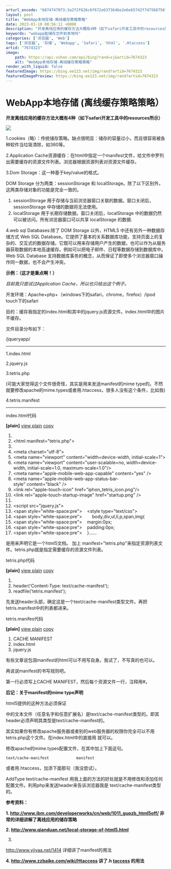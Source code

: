 ```yaml
---
arturl_encode: "6874747073:3a2f2f626c6f672e6373646e2e6e65742f747568756f6c6f6e:672f61727469636c652f64657461696c732f37363734333233"
layout: post
title: "WebApp本地存储-离线缓存策略策略"
date: 2023-01-10 08:56:11 +0800
description: "开发离线应用的缓存方法大概有4种（如下safari开发工具中的resources所示）1.cooki"
keywords: "webapp能储存文件到本地吗"
categories: ['浏览器', 'Web']
tags: ['浏览器', '存储', 'Webapp', 'Safari', 'Html', '.Htaccess']
artid: "7674323"
image:
    path: https://api.vvhan.com/api/bing?rand=sj&artid=7674323
    alt: "WebApp本地存储-离线缓存策略策略"
render_with_liquid: false
featuredImage: https://bing.ee123.net/img/rand?artid=7674323
featuredImagePreview: https://bing.ee123.net/img/rand?artid=7674323
---
```


# WebApp本地存储 (离线缓存策略策略）

**开发离线应用的缓存方法大概有4种（如下safari开发工具中的resources所示）**

![](http://hi.csdn.net/attachment/201203/14/0_1331708909hFVH.gif)

1.cookies（略）：传统储存策略。缺点很明显：储存的容量过小，而且很容易被各种软件当垃圾清除，如360等。

2.Application Cache资源缓存：在html中指定一个manifest文件，给文件中罗列出需要缓存的资源文件列表。浏览器根据资源列表对资源文件缓存。

3.Dom Storage：这一种基于key/value的格式。

DOM Storage 分为两类：sessionStorage 和 localStorage。除了以下区别外，这两类存储对象的功能是完全一致的。

1. sessionStorage 用于存储与当前浏览器窗口关联的数据。窗口关闭后，sessionStorage 中存储的数据将无法使用。
2. localStorage 用于长期存储数据。窗口关闭后，localStorage 中的数据仍然可以被访问。所有浏览器窗口可以共享 localStorage 的数据.

4.web sql Databases:除了 DOM Storage 以外，HTML5 中还有另外一种数据存储方式 Web SQL Database。它提供了基本的关系数据库功能，支持页面上的复杂的、交互式的数据存储。它既可以用来存储用户产生的数据，也可以作为从服务器获取数据的本地高速缓存。例如可以把电子邮件、日程等数据存储到数据库中。Web SQL Database 支持数据库事务的概念，从而保证了即使多个浏览器窗口操作同一数据，也不会产生冲突。

**示例：（这才是重点啊！）**

*目前我只尝试过Application Cache，所以也只给出这个例子。*

开发环境：Apache+php+（windows下的safari，chrome，firefox）/ipod touch下的safari

目的：缓存我指定的index.html和其中的jquery.js资源文件。index.html中的图片不缓存。

文件目录分布如下：

/jqueryapp/

---------------------------------------------

1.index.html

2.jquery.js

3.tetris.php

(可能大家觉得这个文件很奇怪，其实是用来发送manifest的mime type的。不然就要修改apache的mime.types或者用.htaccess，很多人没有这个条件，比如我)

4.tetris.manifest

---------------------------------------------

index.html代码

**[plain]**
[view plain](http://blog.csdn.net/physicsdandan/article/details/7352943# "view plain")
[copy](http://blog.csdn.net/physicsdandan/article/details/7352943# "copy")

1. <!DOCTYPE html>
2. <html manifest="tetris.php">
3. <head>
4. <meta charset="utf-8">
5. <meta name="viewport" content="width=device-width, initial-scale=1">
6. <meta name="viewport" content="user-scalable=no, width=device-width, initial-scale=1.0, maximum-scale=1.0"/>
7. <meta name="apple-mobile-web-app-capable" content="yes" />
8. <meta name="apple-mobile-web-app-status-bar-style" content="black" />
9. <link rel="apple-touch-icon" href="iphon\_tetris\_icon.png"/>
10. <link rel="apple-touch-startup-image" href="startup.png" />
12. <title>appdig</title>
14. <script src="jquery.js"></script>
16. <span style="white-space:pre">    </span><style type="text/css">
17. <span style="white-space:pre">        </span>body,div,ul,li,p,span,img{
18. <span style="white-space:pre">    </span>margin:0px;
19. <span style="white-space:pre">    </span>padding:0px;
20. <span style="white-space:pre">    </span>}……

<!DOCTYPE html>是用来声明它是一个html5文档。

<html manifest="tetris.php">加上 manifest="tetris.php"来指定资源列表文件。tetris.php就是指定需要缓存的资源文件列表。

tetris.php代码

**[plain]**
[view plain](http://blog.csdn.net/physicsdandan/article/details/7352943# "view plain")
[copy](http://blog.csdn.net/physicsdandan/article/details/7352943# "copy")

1. <?php
2. header('Content-Type: text/cache-manifest');
3. readfile('tetris.manifest');

先发送header头部，确定这是一个text/cache-manifest类型文件。再把tetris.manifest中的列表都进来。

tetris.manifes代码

**[plain]**
[view plain](http://blog.csdn.net/physicsdandan/article/details/7352943# "view plain")
[copy](http://blog.csdn.net/physicsdandan/article/details/7352943# "copy")

1. CACHE MANIFEST
2. index.html
3. jquery.js

有些文章说包涵manifest的html可以不用写自身。我试了，不写真的也可以。

再说说manifest的书写规则吧。

第一行必须写上CACHE MANIFEST，然后每个资源文件一行，注释用#。

**后记：关于manifest的mime type声明**

html5提供的这种方法必须保证
<html manifest="文本文件">中的文本文件（任意名字和任意扩展名）是text/cache-manifest类型的。即其header必须声明其类型是text/cache-manifest的。

其实如果你有修改apache服务器或者别的web服务器的权限你完全可以不用tetris.php这个文件。在index.html中的直接用 <html manifest="tetris.manifest">就可以。

修改apache的mime.types配置文件，在其中加上下面这句。

```
text/cache-manifest            manifest
```

或者用.htaccess，加添下面那句（我没尝试）。

AddType
text/cache-manifest
用我上面的方法的好处就是不用修改和添加任何配置文件。利用php来发送header来告诉浏览器我是
text/cache-manifest类型的。

**参考资料：**

**1.
<http://www.ibm.com/developerworks/cn/web/1011_guozb_html5off/>
非常的详细讲解了离线应用的储存策略**

**2.
<http://www.qianduan.net/local-storage-of-html5.html>**

3.
<http://www.yiiyaa.net/1414>
详细讲了manifest的用法

**4.
<http://www.zzbaike.com/wiki/Htaccess>
讲了.h
[taccess](http://www.zzbaike.com/wiki/Htaccess)
的用法**